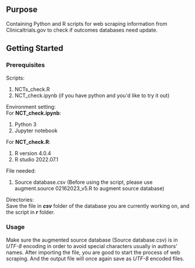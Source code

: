 ## Purpose
Containing Python and R scripts for web scraping information from Clinicaltrials.gov to check if outcomes databases need update.

## Getting Started
### Prerequisites

Scripts:<br>
1. NCTs_check.R
2. NCT_check.ipynb (if you have python and you'd like to try it out)

Environment setting:<br>
For **NCT_check.ipynb**:
1. Python 3
2. Jupyter notebook

For **NCT_check.R**:
1. R version 4.0.4
2. R studio 2022.07.1

File needed:
1. Source database.csv (Before using the script, please use augment.source 02162023_v5.R to augment source database)

Directories:<br>
Save the file in ***csv*** folder of the database you are currently working on, and the script in ***r*** folder.<br>

### Usage
Make sure the augmented source database (Source database.csv) is in *UTF-8* encoding in order to avoid special characters usually in authors' names.
After importing the file, you are good to start the process of web scraping. And the output file will once again save as *UTF-8* encoded files.
